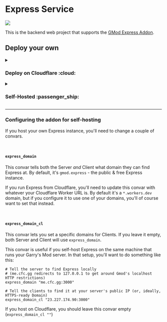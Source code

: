 # Express Service
<p align="left">
    <a href="https://discord.gg/5JUqZjzmYJ" alt="Discord Invite"><img src="https://img.shields.io/discord/981394195812085770?label=Support&logo=discord&logoColor=white" /></a>
</p>

This is the backend web project that supports the [GMod Express Addon](https://github.com/cfc-Servers/gm_express).

## Deploy your own

<details>
<summary><h3>Deploy on Cloudflare :cloud:</h3></summary>
<br>
It's super straightforward to run your own Express instance on Cloudflare!

It should only take a couple of minutes, just click this button! (more instructions below):

[![Deploy to Cloudflare Workers](https://deploy.workers.cloudflare.com/button?paid=true)](https://deploy.workers.cloudflare.com/?url=https://github.com/CFC-Servers/gm_express_service&paid=true)


### When it asks you to make a new API Token, be sure you select the "Edit Cloudflare Workers" template:
![chrome_88omaNQrgW](https://user-images.githubusercontent.com/7936439/202330035-96062125-2b33-4222-ab9b-9c3b25bde666.png)

### Then, set the Account Resources and Zone Resources to "All accounts" and "All zones" respectively:
![chrome_S79PHew0KS](https://user-images.githubusercontent.com/7936439/202330090-0bcbd1ca-33d9-4d53-8b23-1d6a48f4324f.png)

### Click "Continue to summary"
![chrome_KGNhnsgTi7](https://user-images.githubusercontent.com/7936439/202330183-6a64cf40-acaa-4d96-b9a1-b43138b32719.png)

### Click "Create Token"
![chrome_YB68lnT9rj](https://user-images.githubusercontent.com/7936439/202330225-0faeb3ed-2299-4845-901d-17ba5e4e76da.png)

### Copy your API Token into the setup page
![chrome_HxAtd02BXx](https://user-images.githubusercontent.com/7936439/202330247-8872dfcd-e16f-446a-9ea2-68c4384eed5c.png)

![chrome_5xgZ8Z0zRg](https://user-images.githubusercontent.com/7936439/202330307-8756142d-42e5-4e85-919a-1e4c335afff3.png)

<h4>Configuring Bucket Lifecycle (important!)</h4>
Due to some technical weirdness with Cloudflare's KV, we also use Cloudflare's R2 storage system as a backup.
In the event that a client can't read a KV value, it will read it from R2 instead (slower, but R2 is "strongly consistent" so it's a reliable way to get the data).

However, R2 doesn't have a built-in way to expire documents.

We can use the S3 API to configure an "Object Lifecycle" on our backup bucket which will expire keys at the same cadence as KV.

<strong>If you don't do this, your R2 bucket will fill up indefinitely!</strong>

Here's how you do it:
1. Wait for the app to deploy at least once (it will create the Bucket for you)
2. Visit the Cloudflare Dashboard, click on "R2"
3. Follow along with these images to set up an Expiration lifecycle:


</details>

<details>
<summary><h3>Self-Hosted :passenger_ship:</h3></summary>
<br>

The Express Service comes out-of-the-box ready to self-host.

The included `docker-compose.yml` has everything you need to get started. All you need is [Docker Compose](https://docs.docker.com/compose/install/).

Once you clone the repository, you just start it with Compose:
```bash
docker compose up --build -d
```

The Express Service will (by default) be available at both `127.0.0.1:3000` and your public IP, port 3000.

You can change the address that Express binds to by changing the `API_HOST`/`API_PORT` settings in the `.env` file.
For example, if you were going to serve Express from behind a Reverse Proxy, you might want to set `API_HOST=127.0.0.1`.
</details>

---

### Configuring the addon for self-hosting
If you host your own Express instance, you'll need to change a couple of convars.

<br>

#### **`express_domain`**
This convar tells both the Server _and_ Client what domain they can find Express at. By default, it's `gmod.express` - the public & free Express instance.

If you run Express from Cloudflare, you'll need to update this convar with whatever your Cloudflare Worker URL is.
By default it's a `*.workers.dev` domain, but if you configure it to use one of your domains, you'll of course want to set that instead.

<br>

#### **`express_domain_cl`**
This convar lets you set a specific domains for Clients. If you leave it empty, both Server and Client will use `express_domain`.

This convar is useful if you self-host Express on the same machine that runs your Garry's Mod server. In that setup, you'll want to do something like this:
```
# Tell the server to find Express locally
# (me.cfc.gg redirects to 127.0.0.1 to get around Gmod's localhost HTTP restrictions)
express_domain "me.cfc.gg:3000"

# Tell the clients to find it at your server's public IP (or, ideally, HTTPS-ready Domain)
express_domain_cl "23.227.174.90:3000"
```

If you host on Cloudflare, you should leave this convar empty (`express_domain_cl ""`)
